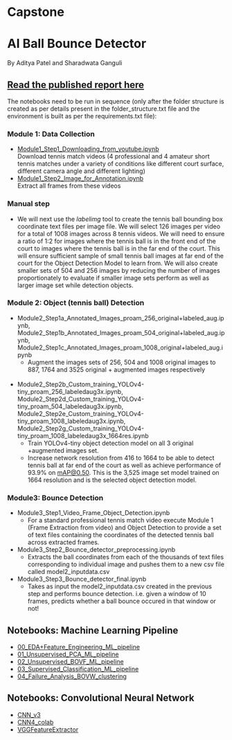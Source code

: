 # Capstone
# AI Ball Bounce Detector
By Aditya Patel and Sharadwata Ganguli

## <a href="https://github.com/adityahpatel/milestone2_dating_and_beauty/blob/main/25-cwestend-adityahp%20Benchmarking%20Facial%20Beauty%20Predictors.pdf">Read the published report here</a>

The notebooks need to be run in sequence (only after the folder structure is created as per details present in the folder_structure.txt file and the environment is built as per the requirements.txt file):


### Module 1: Data Collection
* <a href="https://github.com/adityahpatel/Capstone/blob/main/Module1_Step1_Downloading_from_youtube.ipynb![image](https://user-images.githubusercontent.com/32350477/164957806-2d39befe-7aeb-455a-987d-0cb50a87fd8e.png)
">Module1_Step1_Downloading_from_youtube.ipynb</a> <br>
  Download tennis match videos (4 professional and 4 amateur short tennis matches under a variety of conditions like different court surface, different camera angle and different lighting)
* <a href="https://github.com/adityahpatel/Capstone/blob/main/Module1_Step2_Image_for_Annotation.ipynb![image](https://user-images.githubusercontent.com/32350477/164957864-21e682c7-8a8f-41aa-a065-16725597df09.png)
">Module1_Step2_Image_for_Annotation.ipynb</a> <br>
Extract all frames from these videos <br>

### Manual step
* We will next use the *labelimg* tool to create the tennis ball bounding box coordinate text files per image file. We will select 126 images per video for a total of 1008 images across 8 tennis videos. We will need to ensure a ratio of 1:2 for images where the tennis ball is in the front end of the court to images where the tennis ball is in the far end of the court. This will ensure sufficient sample of small tennis ball images at far end of the court for the Object Detection Model to learn from. We will also create smaller sets of 504 and 256 images by reducing the number of images proportionately to evaluate if smaller image sets perform as well as larger image set while detection objects.

### Module 2: Object (tennis ball) Detection
* Module2_Step1a_Annotated_Images_proam_256_original+labeled_aug.ipynb, Module2_Step1b_Annotated_Images_proam_504_original+labeled_aug.ipynb, Module2_Step1c_Annotated_Images_proam_1008_original+labeled_aug.ipynb<br>
    * Augment the images sets of 256, 504 and 1008 original images to 887, 1764 and 3525 original + augmented images respectively<br><br>
* Module2_Step2b_Custom_training_YOLOv4-tiny_proam_256_labeledaug3x.ipynb,<br> Module2_Step2d_Custom_training_YOLOv4-tiny_proam_504_labeledaug3x.ipynb,<br> Module2_Step2e_Custom_training_YOLOv4-tiny_proam_1008_labeledaug3x.ipynb,<br> Module2_Step2g_Custom_training_YOLOv4-tiny_proam_1008_labeledaug3x_1664res.ipynb
    * Train YOLOv4-tiny object detection model on all 3 original +augmented images set.
    * Increase network resolution from 416 to 1664 to be able to detect tennis ball at far end of the court as well as achieve performance of 93.9% on mAP@0.50. This is the 3,525 image set model trained on 1664 resolution and is the selected object detection model.
### Module3: Bounce Detection
* Module3_Step1_Video_Frame_Object_Detection.ipynb<br>
    * For a standard professional tennis match video execute Module 1 (Frame Extraction from video) and Object Detection to provide a set of text files containing the coordinates of the detected tennis ball across extracted frames.
* Module3_Step2_Bounce_detector_preprocessing.ipynb<br>
    * Extracts the ball coordinates from each of the thousands of text files corresponding to individual image and pushes them to a new csv file called model2_inputdata.csv
* Module3_Step3_Bounce_detector_final.ipynb<br>
    * Takes as input the model2_inputdata.csv created in the previous step and performs bounce detection. i.e. given a window of 10 frames, predicts whether a ball bounce occured in that window or not!



## Notebooks: Machine Learning Pipeline

* <a href="https://github.com/adityahpatel/milestone2_dating_and_beauty/blob/main/00_EDA%2BFeature_Engineering_ML_pipeline.ipynb">00_EDA+Feature_Engineering_ML_pipeline</a>
* <a href="https://github.com/adityahpatel/milestone2_dating_and_beauty/blob/main/01_Unsupervised_PCA_ML_pipeline.ipynb">01_Unsupervised_PCA_ML_pipeline</a>
* <a href="https://github.com/adityahpatel/milestone2_dating_and_beauty/blob/main/02_Unsupervised_BOVF_ML_pipeline.ipynb">02_Unsupervised_BOVF_ML_pipeline</a>
* <a href="https://github.com/adityahpatel/milestone2_dating_and_beauty/blob/main/03_Supervised_Classification_ML_pipeline.ipynb">03_Supervised_Classification_ML_pipeline</a>
* <a href="https://github.com/adityahpatel/milestone2_dating_and_beauty/blob/main/04_Failure_Analysis_BOVW_clustering.ipynb">04_Failure_Analysis_BOVW_clustering</a>

## Notebooks: Convolutional Neural Network
* <a href="https://github.com/adityahpatel/milestone2_dating_and_beauty/blob/main/CNN/cnn_v3.ipynb">CNN_v3</a>
* <a href="https://github.com/adityahpatel/milestone2_dating_and_beauty/blob/main/CNN/cnn4_colab.ipynb">CNN4_colab</a>
* <a href="https://github.com/adityahpatel/milestone2_dating_and_beauty/blob/main/CNN/VGGFeatureExtractor.ipynb">VGGFeatureExtractor</a>
